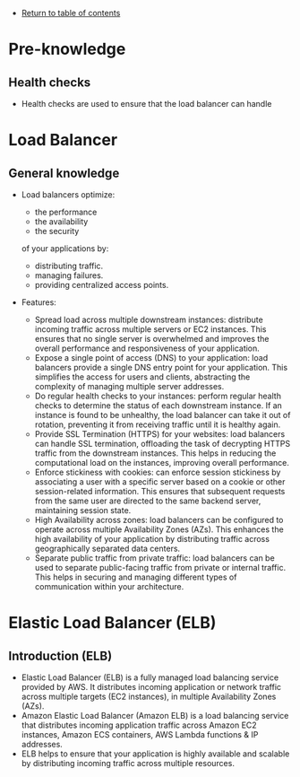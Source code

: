 * [Return to table of contents](../../README.md)
# Pre-knowledge
## Health checks
- Health checks are used to ensure that the load balancer can handle

# Load Balancer
## General knowledge
- Load balancers optimize:
  - the performance
  - the availability
  - the security 

  of your applications by:
  - distributing traffic.
  - managing failures.
  - providing centralized access points.

- Features:
  - Spread load across multiple downstream instances: distribute incoming
    traffic across multiple servers or EC2 instances. This ensures that no
    single server is overwhelmed and improves the overall performance and
    responsiveness of your application.
  - Expose a single point of access (DNS) to your application: load balancers
    provide a single DNS entry point for your application. This simplifies the
    access for users and clients, abstracting the complexity of managing
    multiple server addresses.
  - Do regular health checks to your instances: perform regular health
    checks to determine the status of each downstream instance. If an
    instance is found to be unhealthy, the load balancer can take it out of
    rotation, preventing it from receiving traffic until it is healthy again.
  - Provide SSL Termination (HTTPS) for your websites: load balancers can
    handle SSL termination, offloading the task of decrypting HTTPS traffic
    from the downstream instances. This helps in reducing the
    computational load on the instances, improving overall performance.
  - Enforce stickiness with cookies: can enforce session stickiness by
    associating a user with a specific server based on a cookie or other
    session-related information. This ensures that subsequent requests from
    the same user are directed to the same backend server, maintaining
    session state.
  - High Availability across zones: load balancers can be configured to
    operate across multiple Availability Zones (AZs). This enhances the high
    availability of your application by distributing traffic across
    geographically separated data centers.
  - Separate public traffic from private traffic: load balancers can be used to
    separate public-facing traffic from private or internal traffic. This helps
    in securing and managing different types of communication within your
    architecture.

# Elastic Load Balancer (ELB)
## Introduction (ELB)
- Elastic Load Balancer (ELB) is a fully managed load balancing service provided by AWS.
It distributes incoming application or network traffic across multiple targets (EC2 instances),
in multiple Availability Zones (AZs).
- Amazon Elastic Load Balancer (Amazon ELB) is a load balancing service that distributes incoming 
application traffic across Amazon EC2 instances, Amazon ECS containers, AWS Lambda functions & IP addresses.
- ELB helps to ensure that your application is highly available and scalable by distributing incoming
traffic across multiple resources.